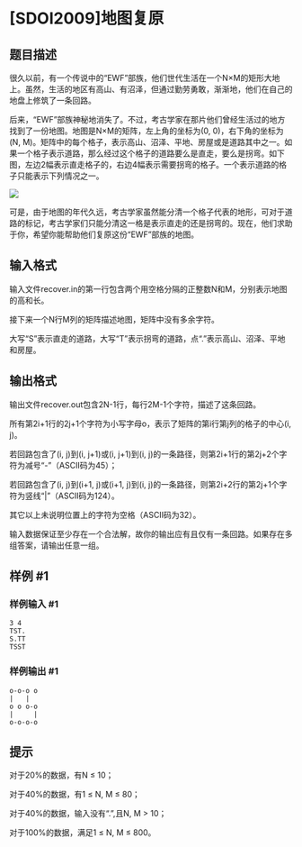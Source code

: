 # [SDOI2009]地图复原

## 题目描述

很久以前，有一个传说中的“EWF”部族，他们世代生活在一个N×M的矩形大地上。虽然，生活的地区有高山、有沼泽，但通过勤劳勇敢，渐渐地，他们在自己的地盘上修筑了一条回路。

后来，“EWF”部族神秘地消失了。不过，考古学家在那片他们曾经生活过的地方找到了一份地图。地图是N×M的矩阵，左上角的坐标为(0, 0)，右下角的坐标为(N, M)。矩阵中的每个格子，表示高山、沼泽、平地、房屋或是道路其中之一。如果一个格子表示道路，那么经过这个格子的道路要么是直走，要么是拐弯。如下图，左边2幅表示直走格子的，右边4幅表示需要拐弯的格子。一个表示道路的格子只能表示下列情况之一。

 ![](https://cdn.luogu.com.cn/upload/pic/1588.png) 

可是，由于地图的年代久远，考古学家虽然能分清一个格子代表的地形，可对于道路的标记，考古学家们只能分清这一格是表示直走的还是拐弯的。现在，他们求助于你，希望你能帮助他们复原这份“EWF”部族的地图。


## 输入格式

输入文件recover.in的第一行包含两个用空格分隔的正整数N和M，分别表示地图的高和长。

接下来一个N行M列的矩阵描述地图，矩阵中没有多余字符。

大写“S”表示直走的道路，大写“T”表示拐弯的道路，点“.”表示高山、沼泽、平地和房屋。


## 输出格式

输出文件recover.out包含2N-1行，每行2M-1个字符，描述了这条回路。

所有第2i+1行的2j+1个字符为小写字母o，表示了矩阵的第i行第j列的格子的中心(i, j)。

若回路包含了(i, j)到(i, j+1)或(i, j+1)到(i, j)的一条路径，则第2i+1行的第2j+2个字符为减号“-”（ASCII码为45）；

若回路包含了(i, j)到(i+1, j)或(i+1, j)到(i, j)的一条路径，则第2i+2行的第2j+1个字符为竖线“|”（ASCII码为124）。

其它以上未说明位置上的字符为空格（ASCII码为32）。

输入数据保证至少存在一个合法解，故你的输出应有且仅有一条回路。如果存在多组答案，请输出任意一组。


## 样例 #1

### 样例输入 #1
```
3 4
TST.
S.TT
TSST
```

### 样例输出 #1

```
o-o-o o
|   |  
o o o-o
|     |
o-o-o-o
```

## 提示

对于20%的数据，有N ≤ 10；

对于40%的数据，有1 ≤ N, M ≤ 80；

对于40%的数据，输入没有“.”,且N, M > 10；

对于100%的数据，满足1 ≤ N, M ≤ 800。

